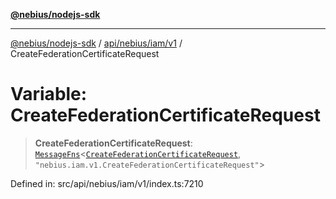 [**@nebius/nodejs-sdk**](../../../../../README.md)

---

[@nebius/nodejs-sdk](../../../../../README.md) / [api/nebius/iam/v1](../README.md) / CreateFederationCertificateRequest

# Variable: CreateFederationCertificateRequest

> **CreateFederationCertificateRequest**: [`MessageFns`](../../../../../runtime/protos/core/interfaces/MessageFns.md)\<[`CreateFederationCertificateRequest`](../interfaces/CreateFederationCertificateRequest.md), `"nebius.iam.v1.CreateFederationCertificateRequest"`\>

Defined in: src/api/nebius/iam/v1/index.ts:7210
